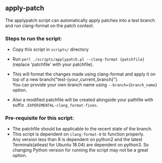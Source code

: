 apply-patch
-----------

The applypatch script can automatically apply patches into a
test branch and run clang-format on the patch context.

### Steps to run the script:

- Copy this script in `scripts/` directory

- Run `perl ./scripts/applypatch.pl --clang-format {patchfile}` (replace 'patchfile' with your patchfile).<br/>
- This will format the changes made using clang-format and apply it on top of a new branch("test-{your_current_branch}").<br/>
You can provide your own branch name using `--branch={branch_name}` option.
- Also a modified patchfile will be created alongside your pathfile with suffix `.EXPERIMENTAL-clang_format-fixes`.

### Pre-requisite for this script:

- The patchfile should be applicable to the recent state of the branch.
- This script is dependent on `clang-format-8` to function properly.<br/>
Any version less than 8 is dependent on python2 and the latest Terminals(atleast for Ubuntu 18.04) are dependent on python3. So changing Python version for running the script may not be a great option.
